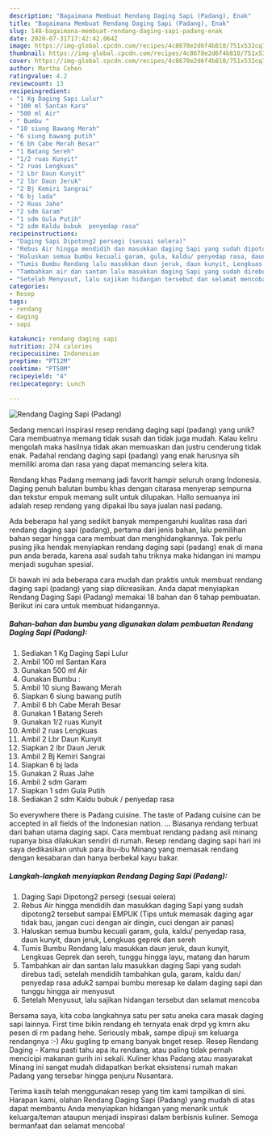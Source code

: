 ```yaml
---
description: "Bagaimana Membuat Rendang Daging Sapi (Padang), Enak"
title: "Bagaimana Membuat Rendang Daging Sapi (Padang), Enak"
slug: 148-bagaimana-membuat-rendang-daging-sapi-padang-enak
date: 2020-07-31T17:42:42.064Z
image: https://img-global.cpcdn.com/recipes/4c8678e2d6f4b810/751x532cq70/rendang-daging-sapi-padang-foto-resep-utama.jpg
thumbnail: https://img-global.cpcdn.com/recipes/4c8678e2d6f4b810/751x532cq70/rendang-daging-sapi-padang-foto-resep-utama.jpg
cover: https://img-global.cpcdn.com/recipes/4c8678e2d6f4b810/751x532cq70/rendang-daging-sapi-padang-foto-resep-utama.jpg
author: Martha Cohen
ratingvalue: 4.2
reviewcount: 13
recipeingredient:
- "1 Kg Daging Sapi Lulur"
- "100 ml Santan Kara"
- "500 ml Air"
- " Bumbu "
- "10 siung Bawang Merah"
- "6 siung bawang putih"
- "6 bh Cabe Merah Besar"
- "1 Batang Sereh"
- "1/2 ruas Kunyit"
- "2 ruas Lengkuas"
- "2 Lbr Daun Kunyit"
- "2 lbr Daun Jeruk"
- "2 Bj Kemiri Sangrai"
- "6 bj lada"
- "2 Ruas Jahe"
- "2 sdm Garam"
- "1 sdm Gula Putih"
- "2 sdm Kaldu bubuk  penyedap rasa"
recipeinstructions:
- "Daging Sapi Dipotong2 persegi (sesuai selera)"
- "Rebus Air hingga mendidih dan masukkan daging Sapi yang sudah dipotong2 tersebut sampai EMPUK (Tips untuk memasak daging agar tidak bau, jangan cuci dengan air dingin, cuci dengan air panas)"
- "Haluskan semua bumbu kecuali garam, gula, kaldu/ penyedap rasa, daun kunyit, daun jeruk, Lengkuas geprek dan sereh"
- "Tumis Bumbu Rendang lalu masukkan daun jeruk, daun kunyit, Lengkuas Geprek dan sereh, tunggu hingga layu, matang dan harum"
- "Tambahkan air dan santan lalu masukkan daging Sapi yang sudah direbus tadi, setelah mendidih tambahkan gula, garam, kaldu dan/ penyedap rasa aduk2 sampai bumbu meresap ke dalam daging sapi dan tunggu hingga air menyusut"
- "Setelah Menyusut, lalu sajikan hidangan tersebut dan selamat mencoba"
categories:
- Resep
tags:
- rendang
- daging
- sapi

katakunci: rendang daging sapi 
nutrition: 274 calories
recipecuisine: Indonesian
preptime: "PT12M"
cooktime: "PT50M"
recipeyield: "4"
recipecategory: Lunch

---
```



![Rendang Daging Sapi (Padang)](https://img-global.cpcdn.com/recipes/4c8678e2d6f4b810/751x532cq70/rendang-daging-sapi-padang-foto-resep-utama.jpg)

Sedang mencari inspirasi resep rendang daging sapi (padang) yang unik? Cara membuatnya memang tidak susah dan tidak juga mudah. Kalau keliru mengolah maka hasilnya tidak akan memuaskan dan justru cenderung tidak enak. Padahal rendang daging sapi (padang) yang enak harusnya sih memiliki aroma dan rasa yang dapat memancing selera kita.

Rendang khas Padang memang jadi favorit hampir seluruh orang Indonesia. Daging penuh balutan bumbu khas dengan citarasa menyerap sempurna dan tekstur empuk memang sulit untuk dilupakan. Hallo semuanya ini adalah resep rendang yang dipakai Ibu saya jualan nasi padang.

Ada beberapa hal yang sedikit banyak mempengaruhi kualitas rasa dari rendang daging sapi (padang), pertama dari jenis bahan, lalu pemilihan bahan segar hingga cara membuat dan menghidangkannya. Tak perlu pusing jika hendak menyiapkan rendang daging sapi (padang) enak di mana pun anda berada, karena asal sudah tahu triknya maka hidangan ini mampu menjadi suguhan spesial.


Di bawah ini ada beberapa cara mudah dan praktis untuk membuat rendang daging sapi (padang) yang siap dikreasikan. Anda dapat menyiapkan Rendang Daging Sapi (Padang) memakai 18 bahan dan 6 tahap pembuatan. Berikut ini cara untuk membuat hidangannya.

<!--inarticleads1-->

##### Bahan-bahan dan bumbu yang digunakan dalam pembuatan Rendang Daging Sapi (Padang):

1. Sediakan 1 Kg Daging Sapi Lulur
1. Ambil 100 ml Santan Kara
1. Gunakan 500 ml Air
1. Gunakan  Bumbu :
1. Ambil 10 siung Bawang Merah
1. Siapkan 6 siung bawang putih
1. Ambil 6 bh Cabe Merah Besar
1. Gunakan 1 Batang Sereh
1. Gunakan 1/2 ruas Kunyit
1. Ambil 2 ruas Lengkuas
1. Ambil 2 Lbr Daun Kunyit
1. Siapkan 2 lbr Daun Jeruk
1. Ambil 2 Bj Kemiri Sangrai
1. Siapkan 6 bj lada
1. Gunakan 2 Ruas Jahe
1. Ambil 2 sdm Garam
1. Siapkan 1 sdm Gula Putih
1. Sediakan 2 sdm Kaldu bubuk / penyedap rasa


So everywhere there is Padang cuisine. The taste of Padang cuisine can be accepted in all fields of the Indonesian nation. … Biasanya rendang terbuat dari bahan utama daging sapi. Cara membuat rendang padang asli minang rupanya bisa dilakukan sendiri di rumah. Resep rendang daging sapi hari ini saya dedikasikan untuk para ibu-ibu Minang yang memasak rendang dengan kesabaran dan hanya berbekal kayu bakar. 

<!--inarticleads2-->

##### Langkah-langkah menyiapkan Rendang Daging Sapi (Padang):

1. Daging Sapi Dipotong2 persegi (sesuai selera)
1. Rebus Air hingga mendidih dan masukkan daging Sapi yang sudah dipotong2 tersebut sampai EMPUK (Tips untuk memasak daging agar tidak bau, jangan cuci dengan air dingin, cuci dengan air panas)
1. Haluskan semua bumbu kecuali garam, gula, kaldu/ penyedap rasa, daun kunyit, daun jeruk, Lengkuas geprek dan sereh
1. Tumis Bumbu Rendang lalu masukkan daun jeruk, daun kunyit, Lengkuas Geprek dan sereh, tunggu hingga layu, matang dan harum
1. Tambahkan air dan santan lalu masukkan daging Sapi yang sudah direbus tadi, setelah mendidih tambahkan gula, garam, kaldu dan/ penyedap rasa aduk2 sampai bumbu meresap ke dalam daging sapi dan tunggu hingga air menyusut
1. Setelah Menyusut, lalu sajikan hidangan tersebut dan selamat mencoba


Bersama saya, kita coba langkahnya satu per satu aneka cara masak daging sapi lainnya. First time bikin rendang eh ternyata enak drpd yg kmrn aku pesen di rm padang hehe. Seriously mbak, sampe dipuji sm keluarga rendangnya :-) Aku gugling tp emang banyak bnget resep. Resep Rendang Daging - Kamu pasti tahu apa itu rendang, atau paling tidak pernah mencicipi makanan gurih ini sekali. Kuliner khas Padang atau masyarakat Minang ini sangat mudah didapatkan berkat eksistensi rumah makan Padang yang tersebar hingga penjuru Nusantara. 

Terima kasih telah menggunakan resep yang tim kami tampilkan di sini. Harapan kami, olahan Rendang Daging Sapi (Padang) yang mudah di atas dapat membantu Anda menyiapkan hidangan yang menarik untuk keluarga/teman ataupun menjadi inspirasi dalam berbisnis kuliner. Semoga bermanfaat dan selamat mencoba!
